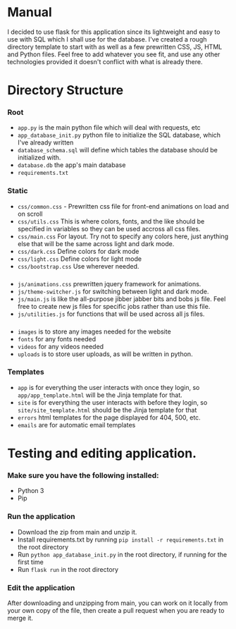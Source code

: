 # Manual
I decided to use flask for this application since its lightweight and easy to use with SQL which I shall use for the database. I've created a rough directory template to start with as well as a few prewritten CSS, JS, HTML and Python files. Feel free to add whatever you see fit, and use any other technologies provided it doesn't conflict with what is already there.

# Directory Structure
### Root
- `app.py` is the main python file which will deal with requests, etc
- `app_database_init.py` python file to initialize the SQL database, which I've already written
- `database_schema.sql` will define which tables the database should be initialized with.
- `database.db` the app's main database
- `requirements.txt`
### Static
- `css/common.css` - Prewritten css file for front-end animations on load and on scroll
- `css/utils.css` This is where colors, fonts, and the like should be specified in variables so they can be used accross all css files.
- `css/main.css` For layout. Try not to specify any colors here, just anything else that will be the same across light and dark mode.
- `css/dark.css` Define colors for dark mode
- `css/light.css` Define colors for light mode
- `css/bootstrap.css` Use wherever needed.
###
- `js/animations.css` prewritten jquery framework for animations.
- `js/theme-switcher.js` for switching between light and dark mode.
- `js/main.js` is like the all-purpose jibber jabber bits and bobs js file. Feel free to create new js files for specific jobs rather than use this file.
- `js/utilities.js` for functions that will be used across all js files.
###
- `images` is to store any images needed for the website
- `fonts` for any fonts needed
- `videos` for any videos needed
- `uploads` is to store user uploads, as will be written in python.

### Templates
- `app` is for everything the user interacts with once they login, so `app/app_template.html` will be the Jinja template for that.
- `site` is for everything the user interacts with before they login, so `site/site_template.html` should be the Jinja template for that
- `errors` html templates for the page displayed for 404, 500, etc.
- `emails` are for automatic email templates


# Testing and editing application.
### Make sure you have the following installed:
- Python 3
- Pip

### Run the application
- Download the zip from main and unzip it.
- Install requirements.txt by running `pip install -r requirements.txt` in the root directory
- Run `python app_database_init.py` in the root directory, if running for the first time
- Run `flask run` in the root directory

### Edit the application
After downloading and unzipping from main, you can work on it locally from your own copy of the file, then create a pull request when you are ready to merge it.
